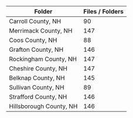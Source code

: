 | Folder                  |   Files / Folders |
|-------------------------|-------------------|
| Carroll County, NH      |                90 |
| Merrimack County, NH    |               147 |
| Coos County, NH         |                88 |
| Grafton County, NH      |               146 |
| Rockingham County, NH   |               147 |
| Cheshire County, NH     |               147 |
| Belknap County, NH      |               145 |
| Sullivan County, NH     |                89 |
| Strafford County, NH    |               146 |
| Hillsborough County, NH |               146 |